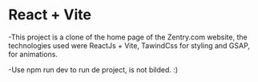 # React + Vite 

-This project is a clone of the home page of the Zentry.com website, the technologies used were ReactJs + Vite, TawindCss for styling and GSAP, for animations.

-Use npm run dev to run de project, is not bilded. :)
